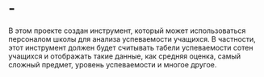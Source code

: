 # -
В этом проекте создан инструмент, который может использоваться персоналом школы для анализа успеваемости учащихся. В частности, этот инструмент должен будет считывать табели успеваемости сотен учащихся и отображать такие данные, как средняя оценка, самый сложный предмет, уровень успеваемости и многое другое.
